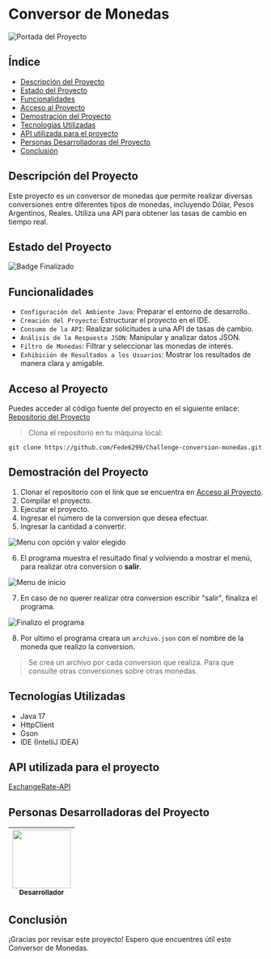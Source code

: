 # Conversor de Monedas

![Portada del Proyecto](https://www.oracle.com/a/ocom/img/rh03-one-logo-with-slogan-lad.png)

## Índice
- [Descripción del Proyecto](#descripción-del-proyecto)
- [Estado del Proyecto](#estado-del-proyecto)
- [Funcionalidades](#funcionalidades)
- [Acceso al Proyecto](#acceso-al-proyecto)
- [Demostración del Proyecto]()
- [Tecnologías Utilizadas](#tecnologías-utilizadas)
- [API utilizada para el proyecto](#api-utilizada-para-el-proyecto)
- [Personas Desarrolladoras del Proyecto](#personas-desarrolladoras-del-proyecto)
- [Conclusión](#conclusión)

## Descripción del Proyecto
Este proyecto es un conversor de monedas que permite realizar diversas conversiones entre diferentes tipos de monedas, 
incluyendo Dólar, Pesos Argentinos, Reales. Utiliza una API para obtener las tasas de cambio en tiempo real.

## Estado del Proyecto
![Badge Finalizado](https://img.shields.io/badge/ESTADO-FINALIZADO-green)

## Funcionalidades
- `Configuración del Ambiente Java`: Preparar el entorno de desarrollo.
- `Creación del Proyecto`: Estructurar el proyecto en el IDE.
- `Consumo de la API`: Realizar solicitudes a una API de tasas de cambio.
- `Análisis de la Respuesta JSON`: Manipular y analizar datos JSON.
- `Filtro de Monedas`: Filtrar y seleccionar las monedas de interés.
- `Exhibición de Resultados a los Usuarios`: Mostrar los resultados de manera clara y amigable.

## Acceso al Proyecto
Puedes acceder al código fuente del proyecto en el siguiente enlace: 
[Repositorio del Proyecto](https://github.com/Fede6299/Challenge-conversion-monedas)

> Clona el repositorio en tu máquina local:

```git clone https://github.com/Fede6299/Challenge-conversion-monedas.git```


## Demostración del Proyecto
1. Clonar el repositorio con el link que se encuentra en [Acceso al Proyecto](#acceso-al-proyecto).
2. Compilar el proyecto.
3. Ejecutar el proyecto.
4. Ingresar el número de la conversion que desea efectuar.
5. Ingresar la cantidad a convertir.

![Menu con opción y valor elegido](https://raw.githubusercontent.com/Fede6299/Imagenes-proyectos/refs/heads/main/challenge-conversor-moneda/ingreso-valor.png?token=GHSAT0AAAAAACZMZ7TES53EKA6WNHZIUTOKZZPRFVA)

6. El programa muestra el resultado final y volviendo a mostrar el menú, para realizar otra conversion o **salir**.

![Menu de inicio](https://raw.githubusercontent.com/Fede6299/Imagenes-proyectos/refs/heads/main/challenge-conversor-moneda/menu-challenge-conversor-moneda.png?token=GHSAT0AAAAAACZMZ7TF3S4H3JDKEYRLFQZ6ZZPRHNQ)

7. En caso de no querer realizar otra conversion escribir "salir", finaliza el programa.

![Finalizo el programa](https://raw.githubusercontent.com/Fede6299/Imagenes-proyectos/refs/heads/main/challenge-conversor-moneda/opcion-salir.png?token=GHSAT0AAAAAACZMZ7TFV7GXM57BY333Y5OGZZPRKCA)

8. Por ultimo el programa creara un ``archivo.json`` con el nombre de la moneda que realizo la conversion.

> Se crea un archivo por cada conversion que realiza. Para que consulte otras conversiones sobre otras monedas.

## Tecnologías Utilizadas
- Java 17
- HttpClient
- Gson
- IDE (IntelliJ IDEA)

## API utilizada para el proyecto
[ExchangeRate-API](https://www.exchangerate-api.com/)

## Personas Desarrolladoras del Proyecto 
| [<img src="https://res.cloudinary.com/teepublic/image/private/s---nbI-rDU--/t_Preview/b_rgb:ffffff,c_lpad,f_jpg,h_630,q_90,w_1200/v1592797350/production/designs/11557717_0.jpg" style="pointer-events: none;" width=115><br><sub>Desarrollador</sub>](https://github.com/Fede6299) |  
|:-----------------------------------------------------------------------------------------------------------------------------------------------------------------------------------------------------------------------------------------------------------------------------------:|

## Conclusión
¡Gracias por revisar este proyecto! Espero que encuentres útil este Conversor de Monedas.
